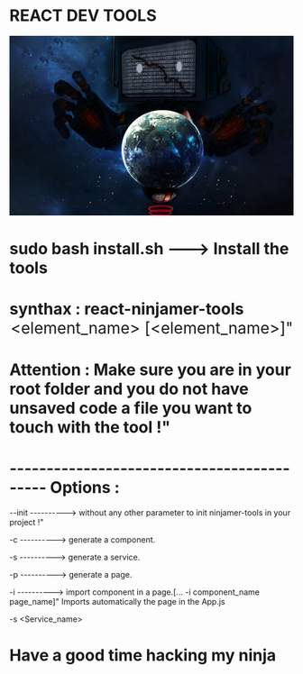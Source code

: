 # REACT DEV TOOLS

<img src="logo.jpg"></img>

# sudo bash install.sh ---> Install the tools

# synthax : react-ninjamer-tools <option> <element_name> [<element_name>]"
	

# Attention : Make sure you are in your root folder and you do not have unsaved code a file you want to touch with the tool !"
	
# ------------------------------------------- Options : 
	
--init ----------> without any other parameter to init ninjamer-tools in your project !"
	
 -c ----------> generate a component.
	
 -s ----------> generate a service.
	
 -p ----------> generate a page.

 -i ----------> import component in a page.[... -i component_name page_name]" 
 	Imports automatically the page in the App.js

 -s <Service_name>

# Have a good time hacking my ninja

